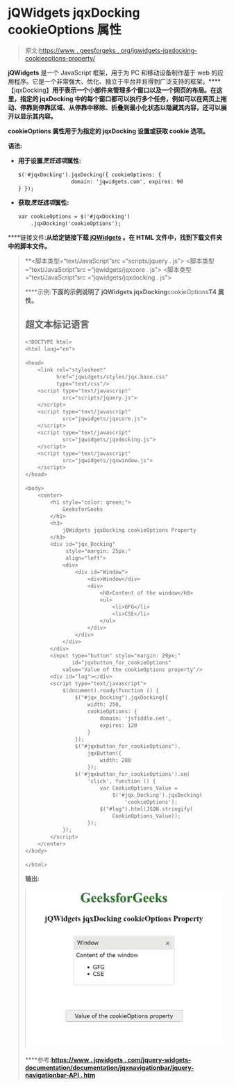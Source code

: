 # jQWidgets jqxDocking cookieOptions 属性

> 原文:[https://www . geesforgeks . org/jqwidgets-jqxdocking-cookieoptions-property/](https://www.geeksforgeeks.org/jqwidgets-jqxdocking-cookieoptions-property/)

**jQWidgets** 是一个 JavaScript 框架，用于为 PC 和移动设备制作基于 web 的应用程序。它是一个非常强大、优化、独立于平台并且得到广泛支持的框架。****【jqxDocking】**用于表示一个小部件来管理多个窗口以及一个网页的布局。在这里，指定的 jqxDocking 中的每个窗口都可以执行多个任务，例如可以在网页上拖动、停靠到停靠区域、从停靠中移除、折叠到最小化状态以隐藏其内容，还可以展开以显示其内容。**

****cookieOptions** 属性用于为指定的 jqxDocking 设置或获取 cookie 选项。**

****语法:****

*   **用于设置*烹饪选项*属性:**

    ```
    $('#jqxDocking').jqxDocking({ cookieOptions: { 
                     domain: 'jqwidgets.com', expires: 90
    } }); 
    ```

*   **获取*烹饪选项*属性:**

    ```
    var cookieOptions = $('#jqxDocking')
        .jqxDocking('cookieOptions');
    ```

****链接文件:**从给定链接下载 [jQWidgets](https://www.jqwidgets.com/download/) 。在 HTML 文件中，找到下载文件夹中的脚本文件。**

> <link rel="”stylesheet”" href="”jqwidgets/styles/jqx.base.css”" type="”text/css”"> **<脚本类型=“text/JavaScript”src =“scripts/jquery . js”></脚本>
> <脚本类型=“text/JavaScript”src =“jqwidgets/jqxcore . js”></脚本>
> <脚本类型=“text/JavaScript”src =“jqwidgets/jqxdocking . js”></脚本**

****示例:**下面的示例说明了 jQWidgets jqxDocking**cookieOptions**T4 属性。**

## **超文本标记语言**

```
<!DOCTYPE html>
<html lang="en">

<head>
    <link rel="stylesheet" 
          href="jqwidgets/styles/jqx.base.css"
          type="text/css"/>
    <script type="text/javascript" 
            src="scripts/jquery.js">
    </script>
    <script type="text/javascript" 
            src="jqwidgets/jqxcore.js">
    </script>
    <script type="text/javascript" 
            src="jqwidgets/jqxdocking.js">
    </script>
    <script type="text/javascript" 
            src="jqwidgets/jqxwindow.js">
    </script>
</head>

<body>
    <center>
        <h1 style="color: green;">
            GeeksforGeeks
        </h1>
        <h3>
            jQWidgets jqxDocking cookieOptions Property
        </h3>
        <div id="jqx_Docking" 
             style="margin: 25px;" 
             align="left">
            <div>
                <div id="Window">
                    <div>Window</div>
                    <div>
                        <h8>Content of the window</h8>
                        <ul>
                            <li>GFG</li>
                            <li>CSE</li>
                        </ul>
                    </div>
                </div>
            </div>
        </div>
        <input type="button" style="margin: 29px;" 
               id="jqxbutton_for_cookieOptions"
            value="Value of the cookieOptions property"/>
        <div id="log"></div>
        <script type="text/javascript">
            $(document).ready(function () {
                $("#jqx_Docking").jqxDocking({
                    width: 250,
                    cookieOptions: {
                        domain: 'jsfiddle.net',
                        expires: 120
                    }
                });
                $("#jqxbutton_for_cookieOptions").
                    jqxButton({
                        width: 280
                    });
                $('#jqxbutton_for_cookieOptions').on(
                    'click', function () {
                        var CookieOptions_Value =
                            $('#jqx_Docking').jqxDocking(
                                'cookieOptions');
                        $("#log").html(JSON.stringify(
                            CookieOptions_Value));
                    });
            });
        </script>
    </center>
</body>

</html>
```

****输出:****

**![](img/a4b6fe4c7116111e2c12a878095f55aa.png)**

****参考:**[https://www . jqwidgets . com/jquery-widgets-documentation/documentation/jqxnavigationbar/jquery-navigationbar-API . htm](https://www.jqwidgets.com/jquery-widgets-documentation/documentation/jqxdocking/jquery-docking-api.htm)**